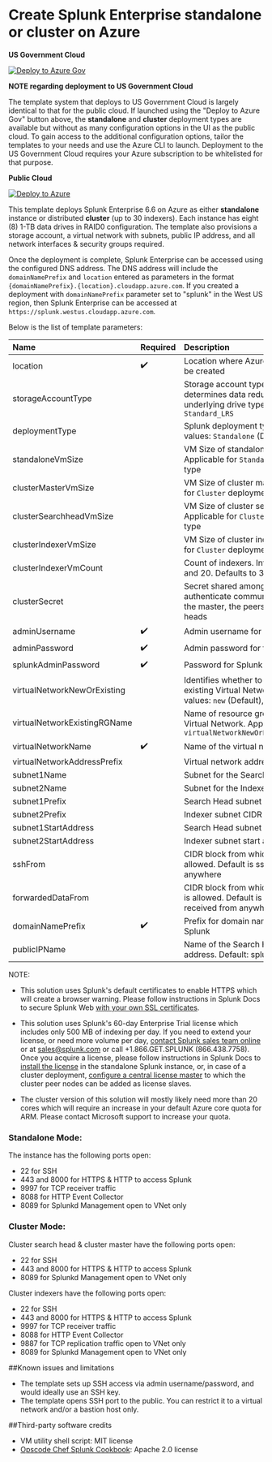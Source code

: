 # Create Splunk Enterprise standalone or cluster on Azure

**US Government Cloud**

[![Deploy to Azure Gov](https://azuredeploy.net/AzureGov.png)](https://portal.azure.us/#create/Microsoft.Template/uri/https%3A%2F%2Fraw.githubusercontent.com%2Fazure%2Fazure-quickstart-templates%2Fmaster%2Fsplunk-on-ubuntu%2Fazuredeploy-gov.json)

**NOTE regarding deployment to US Government Cloud**

The template system that deploys to US Government Cloud is largely identical to that for the public cloud. If launched using the "Deploy to Azure Gov" button above, the **standalone** and **cluster** deployment types are available but without as many configuration options in the UI as the public cloud. To gain access to the additional configuration options, tailor the templates to your needs and use the Azure CLI to launch. Deployment to the US Government Cloud requires your Azure subscription to be whitelisted for that purpose.

**Public Cloud**

[![Deploy to Azure](https://azuredeploy.net/deploybutton.png)](https://portal.azure.com/#create/Microsoft.Template/uri/https%3A%2F%2Fraw.githubusercontent.com%2FAzure%2Fazure-quickstart-templates%2Fmaster%2Fsplunk-on-ubuntu%2Fazuredeploy.json)

This template deploys Splunk Enterprise 6.6 on Azure as either **standalone** instance or distributed **cluster** (up to 30 indexers). Each instance has eight (8) 1-TB data drives in RAID0 configuration. The template also provisions a storage account, a virtual network with subnets, public IP address, and all network interfaces & security groups required.

Once the deployment is complete, Splunk Enterprise can be accessed using the configured DNS address. The DNS address will include the `domainNamePrefix` and `location` entered as parameters in the format `{domainNamePrefix}.{location}.cloudapp.azure.com`. If you created a deployment with `domainNamePrefix` parameter set to "splunk" in the West US region, then Splunk Enterprise can be accessed at `https://splunk.westus.cloudapp.azure.com`.

Below is the list of template parameters:

| Name   | Required | Description |
|:--- |:--- |:---|
| location | :heavy_check_mark: | Location where Azure resources will be created |
| storageAccountType | | Storage account type which determines data redundancy and underlying drive type. Defaults to `Standard_LRS` |
| deploymentType | | Splunk deployment type. Allowed values: `Standalone` (Default), `Cluster` |
| standaloneVmSize | | VM Size of standalone instance. Applicable for `Standalone` deployment type |
| clusterMasterVmSize | | VM Size of cluster master. Applicable for `Cluster` deployment type |
| clusterSearchheadVmSize | | VM Size of cluster search head. Applicable for `Cluster` deployment type |
| clusterIndexerVmSize | | VM Size of cluster indexer. Applicable for `Cluster` deployment type |
| clusterIndexerVmCount | | Count of indexers. Integer between 3 and 20. Defaults to 3 |
| clusterSecret | | Secret shared among cluster nodes to authenticate communication between the master, the peers and search heads |
| adminUsername | :heavy_check_mark: | Admin username for the VMs |
| adminPassword | :heavy_check_mark: | Admin password for the VMs |
| splunkAdminPassword | :heavy_check_mark: | Password for Splunk admin user |
| virtualNetworkNewOrExisting | | Identifies whether to use new or existing Virtual Network. Allowed values: `new` (Default), `existing` |
| virtualNetworkExistingRGName | | Name of resource group of existing Virtual Network. Applicable if `virtualNetworkNewOrExisting=existing` |
| virtualNetworkName | :heavy_check_mark: | Name of the virtual network to be used |
| virtualNetworkAddressPrefix | | Virtual network address CIDR |
| subnet1Name | | Subnet for the Search Head |
| subnet2Name | | Subnet for the Indexers |
| subnet1Prefix | | Search Head subnet CIDR |
| subnet2Prefix | | Indexer subnet CIDR |
| subnet1StartAddress | | Search Head subnet start address |
| subnet2StartAddress | | Indexer subnet start address |
| sshFrom | | CIDR block from which SSH access is allowed. Default is ssh access from anywhere |
| forwardedDataFrom | | CIDR block from which forwarded data is allowed. Default is data can be received from anywhere |
| domainNamePrefix | :heavy_check_mark: | Prefix for domain name to access Splunk |
| publicIPName | | Name of the Search Head public IP address. Default: splunksh-publicip |


NOTE:
* This solution uses Splunk's default certificates to enable HTTPS which will create a browser warning. Please follow instructions in Splunk Docs to secure Splunk Web [with your own SSL certificates](http://docs.splunk.com/Documentation/Splunk/latest/Security/SecureSplunkWebusingasignedcertificate).

* This solution uses Splunk's 60-day Enterprise Trial license which includes only 500 MB of indexing per day. If you need to extend your license, or need more volume per day, [contact Splunk sales team online](http://www.splunk.com/index.php/ask_expert/2468/3117) or at sales@splunk.com or call +1.866.GET.SPLUNK (866.438.7758). Once you acquire a license, please follow instructions in Splunk Docs to [install the license](http://docs.splunk.com/Documentation/Splunk/latest/Admin/Installalicense) in the standalone Splunk instance, or, in case of a cluster deployment, [configure a central license master](http://docs.splunk.com/Documentation/Splunk/latest/Admin/Configurealicensemaster) to which the cluster peer nodes can be added as license slaves.

* The cluster version of this solution will mostly likely need more than 20 cores which will require an increase in your default Azure core quota for ARM. Please contact Microsoft support to increase your quota.

### Standalone Mode:
The instance has the following ports open:
* 22 for SSH
* 443 and 8000 for HTTPS & HTTP to access Splunk
* 9997 for TCP receiver traffic
* 8088 for HTTP Event Collector
* 8089 for Splunkd Management open to VNet only

### Cluster Mode:
Cluster search head & cluster master have the following ports open:
* 22 for SSH
* 443 and 8000 for HTTPS & HTTP to access Splunk
* 8089 for Splunkd Management open to VNet only

Cluster indexers have the following ports open:
* 22 for SSH
* 443 and 8000 for HTTPS & HTTP to access Splunk
* 9997 for TCP receiver traffic
* 8088 for HTTP Event Collector
* 9887 for TCP replication traffic open to VNet only
* 8089 for Splunkd Management open to VNet only

##Known issues and limitations
- The template sets up SSH access via admin username/password, and would ideally use an SSH key.
- The template opens SSH port to the public. You can restrict it to a virtual network and/or a bastion host only.

##Third-party software credits
- VM utility shell script: MIT license
- [Opscode Chef Splunk Cookbook](https://github.com/rarsan/chef-splunk): Apache 2.0 license
